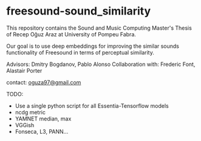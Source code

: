 # freesound-sound_similarity

This repository contains the Sound and Music Computing Master's Thesis of Recep Oğuz Araz at University of Pompeu Fabra.

Our goal is to use deep embeddings for improving the similar sounds functionality of Freesound in terms of perceptual similarity.

Advisors: Dmitry Bogdanov, Pablo Alonso
Collaboration with: Frederic Font, Alastair Porter

contact: oguza97@gmail.com

TODO:
- Use a single python script for all Essentia-Tensorflow models
- ncdg metric
- YAMNET median, max
- VGGish
- Fonseca, L3, PANN...